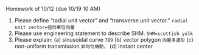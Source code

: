 Homework of 10/12 (due 10/19 10 AM)

1. Please define “radial unit vector” and “transverse unit vector.”
`radial unit vector=徑向單位向量`
2. Please use engineering statement to describe SHM. 
`SHM=scottish yolk`
3. Please explain: 
    (a) sinusoidal curve
	`789`
    (b) vector polygon
    `向量多邊形`
    (c) non-uniform transmission
    `非均勻傳動，`
    (d) instant center